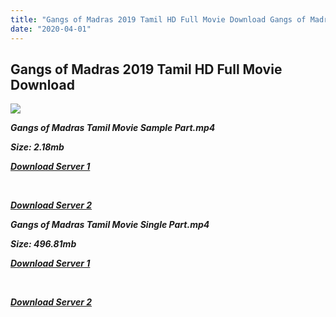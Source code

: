 ```yaml
---
title: "Gangs of Madras 2019 Tamil HD Full Movie Download Gangs of Madras Tamil HD Movie Download"
date: "2020-04-01"
---
```


## Gangs of Madras 2019 Tamil HD Full Movie Download 

![](https://images.moviebuff.com/6dbbe623-233e-4b96-8ee9-e970e24c0ad5?w=1000)

**_Gangs of Madras Tamil Movie Sample Part.mp4_**

**_Size: 2.18mb_**

**_[Download Server 1](http://b8.wetransfer.vip/files/Tamil{dd491190c7c44e72d5bc6265d8d28d52dc406d5dbea1734fee0f652b09d71bf7}20Movies/Tamil{dd491190c7c44e72d5bc6265d8d28d52dc406d5dbea1734fee0f652b09d71bf7}202019{dd491190c7c44e72d5bc6265d8d28d52dc406d5dbea1734fee0f652b09d71bf7}20Movies/Gangs{dd491190c7c44e72d5bc6265d8d28d52dc406d5dbea1734fee0f652b09d71bf7}20of{dd491190c7c44e72d5bc6265d8d28d52dc406d5dbea1734fee0f652b09d71bf7}20Madras{dd491190c7c44e72d5bc6265d8d28d52dc406d5dbea1734fee0f652b09d71bf7}20(2019)/Gangs{dd491190c7c44e72d5bc6265d8d28d52dc406d5dbea1734fee0f652b09d71bf7}20of{dd491190c7c44e72d5bc6265d8d28d52dc406d5dbea1734fee0f652b09d71bf7}20Madras{dd491190c7c44e72d5bc6265d8d28d52dc406d5dbea1734fee0f652b09d71bf7}20(2019){dd491190c7c44e72d5bc6265d8d28d52dc406d5dbea1734fee0f652b09d71bf7}20Proper{dd491190c7c44e72d5bc6265d8d28d52dc406d5dbea1734fee0f652b09d71bf7}20HDRip/Gangs{dd491190c7c44e72d5bc6265d8d28d52dc406d5dbea1734fee0f652b09d71bf7}20of{dd491190c7c44e72d5bc6265d8d28d52dc406d5dbea1734fee0f652b09d71bf7}20Madras{dd491190c7c44e72d5bc6265d8d28d52dc406d5dbea1734fee0f652b09d71bf7}20(2019){dd491190c7c44e72d5bc6265d8d28d52dc406d5dbea1734fee0f652b09d71bf7}20Sample{dd491190c7c44e72d5bc6265d8d28d52dc406d5dbea1734fee0f652b09d71bf7}20(640x360).mp4)_**

**_[  
](http://b8.wetransfer.vip/files/Tamil{dd491190c7c44e72d5bc6265d8d28d52dc406d5dbea1734fee0f652b09d71bf7}20Movies/Tamil{dd491190c7c44e72d5bc6265d8d28d52dc406d5dbea1734fee0f652b09d71bf7}202019{dd491190c7c44e72d5bc6265d8d28d52dc406d5dbea1734fee0f652b09d71bf7}20Movies/Gangs{dd491190c7c44e72d5bc6265d8d28d52dc406d5dbea1734fee0f652b09d71bf7}20of{dd491190c7c44e72d5bc6265d8d28d52dc406d5dbea1734fee0f652b09d71bf7}20Madras{dd491190c7c44e72d5bc6265d8d28d52dc406d5dbea1734fee0f652b09d71bf7}20(2019)/Gangs{dd491190c7c44e72d5bc6265d8d28d52dc406d5dbea1734fee0f652b09d71bf7}20of{dd491190c7c44e72d5bc6265d8d28d52dc406d5dbea1734fee0f652b09d71bf7}20Madras{dd491190c7c44e72d5bc6265d8d28d52dc406d5dbea1734fee0f652b09d71bf7}20(2019){dd491190c7c44e72d5bc6265d8d28d52dc406d5dbea1734fee0f652b09d71bf7}20Proper{dd491190c7c44e72d5bc6265d8d28d52dc406d5dbea1734fee0f652b09d71bf7}20HDRip/Gangs{dd491190c7c44e72d5bc6265d8d28d52dc406d5dbea1734fee0f652b09d71bf7}20of{dd491190c7c44e72d5bc6265d8d28d52dc406d5dbea1734fee0f652b09d71bf7}20Madras{dd491190c7c44e72d5bc6265d8d28d52dc406d5dbea1734fee0f652b09d71bf7}20(2019){dd491190c7c44e72d5bc6265d8d28d52dc406d5dbea1734fee0f652b09d71bf7}20Sample{dd491190c7c44e72d5bc6265d8d28d52dc406d5dbea1734fee0f652b09d71bf7}20(640x360).mp4)_**

**_[Download Server 2](http://b8.wetransfer.vip/files/Tamil{dd491190c7c44e72d5bc6265d8d28d52dc406d5dbea1734fee0f652b09d71bf7}20Movies/Tamil{dd491190c7c44e72d5bc6265d8d28d52dc406d5dbea1734fee0f652b09d71bf7}202019{dd491190c7c44e72d5bc6265d8d28d52dc406d5dbea1734fee0f652b09d71bf7}20Movies/Gangs{dd491190c7c44e72d5bc6265d8d28d52dc406d5dbea1734fee0f652b09d71bf7}20of{dd491190c7c44e72d5bc6265d8d28d52dc406d5dbea1734fee0f652b09d71bf7}20Madras{dd491190c7c44e72d5bc6265d8d28d52dc406d5dbea1734fee0f652b09d71bf7}20(2019)/Gangs{dd491190c7c44e72d5bc6265d8d28d52dc406d5dbea1734fee0f652b09d71bf7}20of{dd491190c7c44e72d5bc6265d8d28d52dc406d5dbea1734fee0f652b09d71bf7}20Madras{dd491190c7c44e72d5bc6265d8d28d52dc406d5dbea1734fee0f652b09d71bf7}20(2019){dd491190c7c44e72d5bc6265d8d28d52dc406d5dbea1734fee0f652b09d71bf7}20Proper{dd491190c7c44e72d5bc6265d8d28d52dc406d5dbea1734fee0f652b09d71bf7}20HDRip/Gangs{dd491190c7c44e72d5bc6265d8d28d52dc406d5dbea1734fee0f652b09d71bf7}20of{dd491190c7c44e72d5bc6265d8d28d52dc406d5dbea1734fee0f652b09d71bf7}20Madras{dd491190c7c44e72d5bc6265d8d28d52dc406d5dbea1734fee0f652b09d71bf7}20(2019){dd491190c7c44e72d5bc6265d8d28d52dc406d5dbea1734fee0f652b09d71bf7}20Sample{dd491190c7c44e72d5bc6265d8d28d52dc406d5dbea1734fee0f652b09d71bf7}20(640x360).mp4)_**

**_Gangs of Madras Tamil Movie Single Part.mp4_**

**_Size: 496.81mb_**

**_[Download Server 1](http://b8.wetransfer.vip/files/Tamil{dd491190c7c44e72d5bc6265d8d28d52dc406d5dbea1734fee0f652b09d71bf7}20Movies/Tamil{dd491190c7c44e72d5bc6265d8d28d52dc406d5dbea1734fee0f652b09d71bf7}202019{dd491190c7c44e72d5bc6265d8d28d52dc406d5dbea1734fee0f652b09d71bf7}20Movies/Gangs{dd491190c7c44e72d5bc6265d8d28d52dc406d5dbea1734fee0f652b09d71bf7}20of{dd491190c7c44e72d5bc6265d8d28d52dc406d5dbea1734fee0f652b09d71bf7}20Madras{dd491190c7c44e72d5bc6265d8d28d52dc406d5dbea1734fee0f652b09d71bf7}20(2019)/Gangs{dd491190c7c44e72d5bc6265d8d28d52dc406d5dbea1734fee0f652b09d71bf7}20of{dd491190c7c44e72d5bc6265d8d28d52dc406d5dbea1734fee0f652b09d71bf7}20Madras{dd491190c7c44e72d5bc6265d8d28d52dc406d5dbea1734fee0f652b09d71bf7}20(2019){dd491190c7c44e72d5bc6265d8d28d52dc406d5dbea1734fee0f652b09d71bf7}20Proper{dd491190c7c44e72d5bc6265d8d28d52dc406d5dbea1734fee0f652b09d71bf7}20HDRip/Gangs{dd491190c7c44e72d5bc6265d8d28d52dc406d5dbea1734fee0f652b09d71bf7}20of{dd491190c7c44e72d5bc6265d8d28d52dc406d5dbea1734fee0f652b09d71bf7}20Madras{dd491190c7c44e72d5bc6265d8d28d52dc406d5dbea1734fee0f652b09d71bf7}20(2019){dd491190c7c44e72d5bc6265d8d28d52dc406d5dbea1734fee0f652b09d71bf7}20Single{dd491190c7c44e72d5bc6265d8d28d52dc406d5dbea1734fee0f652b09d71bf7}20Part{dd491190c7c44e72d5bc6265d8d28d52dc406d5dbea1734fee0f652b09d71bf7}20(640x360).mp4)_**

**_[  
](http://b8.wetransfer.vip/files/Tamil{dd491190c7c44e72d5bc6265d8d28d52dc406d5dbea1734fee0f652b09d71bf7}20Movies/Tamil{dd491190c7c44e72d5bc6265d8d28d52dc406d5dbea1734fee0f652b09d71bf7}202019{dd491190c7c44e72d5bc6265d8d28d52dc406d5dbea1734fee0f652b09d71bf7}20Movies/Gangs{dd491190c7c44e72d5bc6265d8d28d52dc406d5dbea1734fee0f652b09d71bf7}20of{dd491190c7c44e72d5bc6265d8d28d52dc406d5dbea1734fee0f652b09d71bf7}20Madras{dd491190c7c44e72d5bc6265d8d28d52dc406d5dbea1734fee0f652b09d71bf7}20(2019)/Gangs{dd491190c7c44e72d5bc6265d8d28d52dc406d5dbea1734fee0f652b09d71bf7}20of{dd491190c7c44e72d5bc6265d8d28d52dc406d5dbea1734fee0f652b09d71bf7}20Madras{dd491190c7c44e72d5bc6265d8d28d52dc406d5dbea1734fee0f652b09d71bf7}20(2019){dd491190c7c44e72d5bc6265d8d28d52dc406d5dbea1734fee0f652b09d71bf7}20Proper{dd491190c7c44e72d5bc6265d8d28d52dc406d5dbea1734fee0f652b09d71bf7}20HDRip/Gangs{dd491190c7c44e72d5bc6265d8d28d52dc406d5dbea1734fee0f652b09d71bf7}20of{dd491190c7c44e72d5bc6265d8d28d52dc406d5dbea1734fee0f652b09d71bf7}20Madras{dd491190c7c44e72d5bc6265d8d28d52dc406d5dbea1734fee0f652b09d71bf7}20(2019){dd491190c7c44e72d5bc6265d8d28d52dc406d5dbea1734fee0f652b09d71bf7}20Single{dd491190c7c44e72d5bc6265d8d28d52dc406d5dbea1734fee0f652b09d71bf7}20Part{dd491190c7c44e72d5bc6265d8d28d52dc406d5dbea1734fee0f652b09d71bf7}20(640x360).mp4)_**

**_[Download Server 2](http://b8.wetransfer.vip/files/Tamil{dd491190c7c44e72d5bc6265d8d28d52dc406d5dbea1734fee0f652b09d71bf7}20Movies/Tamil{dd491190c7c44e72d5bc6265d8d28d52dc406d5dbea1734fee0f652b09d71bf7}202019{dd491190c7c44e72d5bc6265d8d28d52dc406d5dbea1734fee0f652b09d71bf7}20Movies/Gangs{dd491190c7c44e72d5bc6265d8d28d52dc406d5dbea1734fee0f652b09d71bf7}20of{dd491190c7c44e72d5bc6265d8d28d52dc406d5dbea1734fee0f652b09d71bf7}20Madras{dd491190c7c44e72d5bc6265d8d28d52dc406d5dbea1734fee0f652b09d71bf7}20(2019)/Gangs{dd491190c7c44e72d5bc6265d8d28d52dc406d5dbea1734fee0f652b09d71bf7}20of{dd491190c7c44e72d5bc6265d8d28d52dc406d5dbea1734fee0f652b09d71bf7}20Madras{dd491190c7c44e72d5bc6265d8d28d52dc406d5dbea1734fee0f652b09d71bf7}20(2019){dd491190c7c44e72d5bc6265d8d28d52dc406d5dbea1734fee0f652b09d71bf7}20Proper{dd491190c7c44e72d5bc6265d8d28d52dc406d5dbea1734fee0f652b09d71bf7}20HDRip/Gangs{dd491190c7c44e72d5bc6265d8d28d52dc406d5dbea1734fee0f652b09d71bf7}20of{dd491190c7c44e72d5bc6265d8d28d52dc406d5dbea1734fee0f652b09d71bf7}20Madras{dd491190c7c44e72d5bc6265d8d28d52dc406d5dbea1734fee0f652b09d71bf7}20(2019){dd491190c7c44e72d5bc6265d8d28d52dc406d5dbea1734fee0f652b09d71bf7}20Single{dd491190c7c44e72d5bc6265d8d28d52dc406d5dbea1734fee0f652b09d71bf7}20Part{dd491190c7c44e72d5bc6265d8d28d52dc406d5dbea1734fee0f652b09d71bf7}20(640x360).mp4)_**

